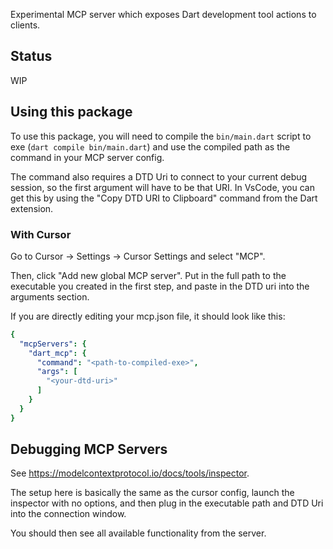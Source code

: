 Experimental MCP server which exposes Dart development tool actions to clients.

## Status

WIP

## Using this package

To use this package, you will need to compile the `bin/main.dart` script to exe
(`dart compile bin/main.dart`) and use the compiled path as the command in your
MCP server config.

The command also requires a DTD Uri to connect to your current debug session,
so the first argument will have to be that URI. In VsCode, you can get this
by using the "Copy DTD URI to Clipboard" command from the Dart extension.

### With Cursor

Go to Cursor -> Settings -> Cursor Settings and select "MCP".

Then, click "Add new global MCP server". Put in the full path to the executable
you created in the first step, and paste in the DTD uri into the arguments
section.

If you are directly editing your mcp.json file, it should look like this:

```yaml
{
  "mcpServers": {
    "dart_mcp": {
      "command": "<path-to-compiled-exe>",
      "args": [
        "<your-dtd-uri>"
      ]
    }
  }
}
```

## Debugging MCP Servers

See https://modelcontextprotocol.io/docs/tools/inspector.

The setup here is basically the same as the cursor config, launch the inspector
with no options, and then plug in the executable path and DTD Uri into the
connection window.

You should then see all available functionality from the server.
